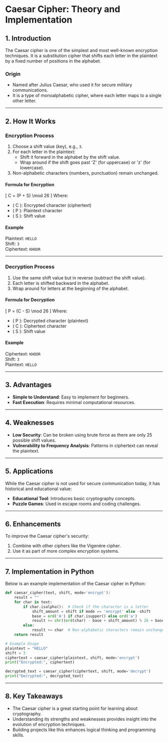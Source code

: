 
# **Caesar Cipher: Theory and Implementation**

## **1. Introduction**
The Caesar cipher is one of the simplest and most well-known encryption techniques. It is a substitution cipher that shifts each letter in the plaintext by a fixed number of positions in the alphabet.

### **Origin**
- Named after Julius Caesar, who used it for secure military communications.
- It is a type of monoalphabetic cipher, where each letter maps to a single other letter.

---

## **2. How It Works**

### **Encryption Process**
1. Choose a shift value (key), e.g., `3`.
2. For each letter in the plaintext:
   - Shift it forward in the alphabet by the shift value.
   - Wrap around if the shift goes past 'Z' (for uppercase) or 'z' (for lowercase).
3. Non-alphabetic characters (numbers, punctuation) remain unchanged.

#### **Formula for Encryption**
\[ C = (P + S) \mod 26 \]
Where:
- \( C \): Encrypted character (ciphertext)
- \( P \): Plaintext character
- \( S \): Shift value

#### **Example**
Plaintext: `HELLO`  
Shift: `3`  
Ciphertext: `KHOOR`

---

### **Decryption Process**
1. Use the same shift value but in reverse (subtract the shift value).
2. Each letter is shifted backward in the alphabet.
3. Wrap around for letters at the beginning of the alphabet.

#### **Formula for Decryption**
\[ P = (C - S) \mod 26 \]
Where:
- \( P \): Decrypted character (plaintext)
- \( C \): Ciphertext character
- \( S \): Shift value

#### **Example**
Ciphertext: `KHOOR`  
Shift: `3`  
Plaintext: `HELLO`

---

## **3. Advantages**
- **Simple to Understand**: Easy to implement for beginners.
- **Fast Execution**: Requires minimal computational resources.

---

## **4. Weaknesses**
- **Low Security**: Can be broken using brute force as there are only 25 possible shift values.
- **Vulnerability to Frequency Analysis**: Patterns in ciphertext can reveal the plaintext.

---

## **5. Applications**
While the Caesar cipher is not used for secure communication today, it has historical and educational value:
- **Educational Tool**: Introduces basic cryptography concepts.
- **Puzzle Games**: Used in escape rooms and coding challenges.

---

## **6. Enhancements**
To improve the Caesar cipher's security:
1. Combine with other ciphers like the Vigenère cipher.
2. Use it as part of more complex encryption systems.

---

## **7. Implementation in Python**
Below is an example implementation of the Caesar cipher in Python:

```python
def caesar_cipher(text, shift, mode='encrypt'):
    result = ""
    for char in text:
        if char.isalpha():  # Check if the character is a letter
            shift_amount = shift if mode == 'encrypt' else -shift
            base = ord('A') if char.isupper() else ord('a')
            result += chr((ord(char) - base + shift_amount) % 26 + base)
        else:
            result += char  # Non-alphabetic characters remain unchanged
    return result

# Example Usage
plaintext = "HELLO"
shift = 3
ciphertext = caesar_cipher(plaintext, shift, mode='encrypt')
print("Encrypted:", ciphertext)

decrypted_text = caesar_cipher(ciphertext, shift, mode='decrypt')
print("Decrypted:", decrypted_text)
```

---

## **8. Key Takeaways**
- The Caesar cipher is a great starting point for learning about cryptography.
- Understanding its strengths and weaknesses provides insight into the evolution of encryption techniques.
- Building projects like this enhances logical thinking and programming skills.
